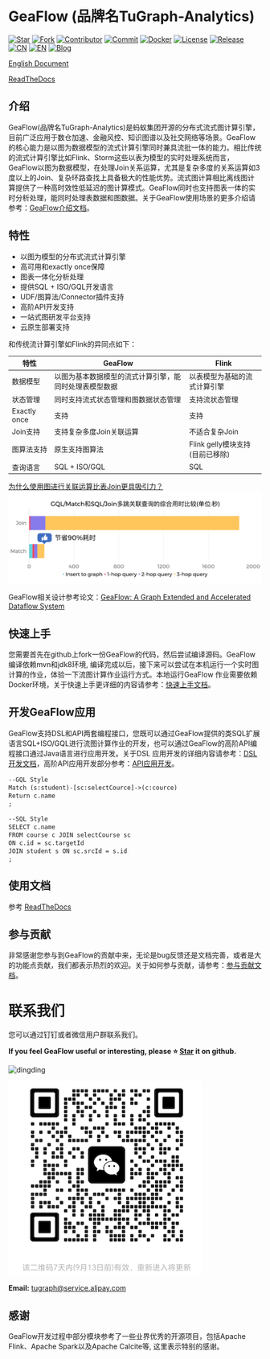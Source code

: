 # GeaFlow (品牌名TuGraph-Analytics)

[![Star](https://shields.io/github/stars/tugraph-family/tugraph-analytics?logo=startrek&label=Star&color=yellow)](https://github.com/TuGraph-family/tugraph-analytics/stargazers)
[![Fork](https://shields.io/github/forks/tugraph-family/tugraph-analytics?logo=forgejo&label=Fork&color=orange)](https://github.com/TuGraph-family/tugraph-analytics/forks)
[![Contributor](https://shields.io/github/contributors/tugraph-family/tugraph-analytics?logo=actigraph&label=Contributor&color=abcdef)](https://github.com/TuGraph-family/tugraph-analytics/contributors)
[![Commit](https://badgen.net/github/last-commit/tugraph-family/tugraph-analytics/master?icon=git&label=Commit)](https://github.com/TuGraph-family/tugraph-analytics/commits/master)
[![Docker](https://shields.io/docker/pulls/tugraph/geaflow-console?logo=docker&label=Docker&color=blue)](https://hub.docker.com/r/tugraph/geaflow-console/tags)
[![License](https://shields.io/github/license/tugraph-family/tugraph-analytics?logo=apache&label=License&color=blue)](https://www.apache.org/licenses/LICENSE-2.0.html)
[![Release](https://shields.io/github/v/release/tugraph-family/tugraph-analytics.svg?logo=stackblitz&label=Version&color=red)](https://github.com/TuGraph-family/tugraph-analytics/releases)
[![CN](https://shields.io/badge/Docs-中文-blue?logo=readme)](https://tugraph-analytics.readthedocs.io/en/latest/docs-cn/introduction/)
[![EN](https://shields.io/badge/Docs-English-blue?logo=readme)](https://tugraph-analytics.readthedocs.io/en/latest/docs-en/introduction/)
[![Blog](https://shields.io/badge/Blog-github.io-orange?logo=rss)](https://tugraph-analytics.github.io/)

[English Document](README.md)

[ReadTheDocs](https://tugraph-analytics.readthedocs.io/en/latest/docs-cn/introduction/)

<!--intro-start-->
## 介绍
GeaFlow(品牌名TuGraph-Analytics)是蚂蚁集团开源的分布式流式图计算引擎，目前广泛应用于数仓加速、金融风控、知识图谱以及社交网络等场景。GeaFlow
的核心能力是以图为数据模型的流式计算引擎同时兼具流批一体的能力。相比传统的流式计算引擎比如Flink、Storm这些以表为模型的实时处理系统而言，GeaFlow以图为数据模型，在处理Join关系运算，尤其是复杂多度的关系运算如3度以上的Join、复杂环路查找上具备极大的性能优势。流式图计算相比离线图计算提供了一种高时效性低延迟的图计算模式。GeaFlow同时也支持图表一体的实时分析处理，能同时处理表数据和图数据。关于GeaFlow使用场景的更多介绍请参考：[GeaFlow介绍文档](docs/docs-cn/introduction.md)。

## 特性

* 以图为模型的分布式流式计算引擎
* 高可用和exactly once保障
* 图表一体化分析处理
* 提供SQL + ISO/GQL开发语言
* UDF/图算法/Connector插件支持
* 高阶API开发支持
* 一站式图研发平台支持
* 云原生部署支持

和传统流计算引擎如Flink的异同点如下：

| 特性 | GeaFlow | Flink |
| -------- | -------- | -------- |
|  数据模型    | 以图为基本数据模型的流式计算引擎，能同时处理表模型数据     | 以表模型为基础的流式计算引擎     |
| 状态管理 | 同时支持流式状态管理和图数据状态管理| 支持流状态管理|
| Exactly once |支持 | 支持|
| Join支持 | 支持复杂多度Join关联运算 | 不适合复杂Join |
| 图算法支持| 原生支持图算法 | Flink gelly模块支持(目前已移除)|
| 查询语言| SQL + ISO/GQL| SQL |

[为什么使用图进行关联运算比表Join更具吸引力？](./docs/docs-cn/principle/vs_join.md)
[![total_time](./docs/static/img/vs_join_total_time_cn.jpg)](./docs/docs-cn/principle/vs_join.md)

GeaFlow相关设计参考论文：[GeaFlow: A Graph Extended and Accelerated Dataflow System](https://dl.acm.org/doi/abs/10.1145/3589771)

## 快速上手

您需要首先在github上fork一份GeaFlow的代码，然后尝试编译源码。GeaFlow编译依赖mvn和jdk8环境, 编译完成以后，接下来可以尝试在本机运行一个实时图计算的作业，体验一下流图计算作业运行方式。本地运行GeaFlow
作业需要依赖Docker环境，关于快速上手更详细的内容请参考：[快速上手文档](docs/docs-cn/quick_start.md)。

## 开发GeaFlow应用

GeaFlow支持DSL和API两套编程接口，您既可以通过GeaFlow提供的类SQL扩展语言SQL+ISO/GQL进行流图计算作业的开发，也可以通过GeaFlow的高阶API编程接口通过Java语言进行应用开发。关于DSL
应用开发的详细内容请参考：[DSL开发文档](docs/docs-cn/application-development/dsl/overview.md)，高阶API应用开发部分参考：[API应用开发](docs/docs-cn/application-development/api/guid.md)。

```roomsql
--GQL Style
Match (s:student)-[sc:selectCource]->(c:cource)
Return c.name
;
```

```roomsql
--SQL Style
SELECT c.name
FROM course c JOIN selectCourse sc 
ON c.id = sc.targetId
JOIN student s ON sc.srcId = s.id
;
```

## 使用文档
参考 [ReadTheDocs](https://tugraph-analytics.readthedocs.io/en/latest/docs-cn/introduction/)

## 参与贡献
非常感谢您参与到GeaFlow的贡献中来，无论是bug反馈还是文档完善，或者是大的功能点贡献，我们都表示热烈的欢迎。关于如何参与贡献，请参考：[参与贡献文档](docs/docs-cn/contribution.md)。

# 联系我们
您可以通过钉钉或者微信用户群联系我们。

**If you feel GeaFlow useful or interesting, please ⭐️ [Star](https://github.com/TuGraph-family/tugraph-analytics)
it on github.**

![dingding](docs/static/img/dingding.png)

![wechat](docs/static/img/wechat.png)

**Email:**  tugraph@service.alipay.com

## 感谢
GeaFlow开发过程中部分模块参考了一些业界优秀的开源项目，包括Apache Flink、Apache Spark以及Apache Calcite等, 这里表示特别的感谢。
<!--intro-end-->
